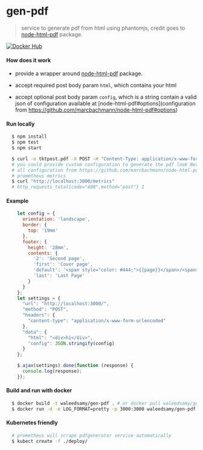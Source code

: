 # gen-pdf
> service to generate pdf from html using phantomjs, credit goes to [node-html-pdf](https://github.com/marcbachmann/node-html-pdf) package.

[![Docker Hub](https://img.shields.io/badge/docker-ready-blue.svg)](https://registry.hub.docker.com/u/waleedsamy/gen-pdf/)

#### How does it work
 - provide a wrapper around [node-html-pdf](https://github.com/marcbachmann/node-html-pdf) package.

 - accept required post body param `html`, which contains your html

 - accept optional post body param `config`, which is a string contain a valid json of configuration available at [node-html-pdf#options](configuration from https://github.com/marcbachmann/node-html-pdf#options)

#### Run locally
```bash
  $ npm install
  $ npm test
  $ npm start

  $ curl -o tktpost.pdf -X POST -H "Content-Type: application/x-www-form-urlencoded" -d 'html=<div>hi</div>' "http://localhost:3000/"
  # you could provide custom configuration to generate the pdf look Next javascript Example
  # all configuration from https://github.com/marcbachmann/node-html-pdf#options is possible configuration
  # prometheus metrics
  $ curl "http://localhost:3000/metrics"
  # http_requests_total{code="400",method="post"} 1
```

#### Example
```javascript
    let config = {
      orientation: 'landscape',
      border: {
        top: '19mm'
      },
      footer: {
        height: '28mm',
        contents: {
          '2': 'Second page',
          'first': 'Cover page',
          'default': '<span style="color: #444;">{{page}}</span>/<span>{{pages}}</span>',
          'last': 'Last Page'
        }
      }
    };
    let settings = {
      "url": "http://localhost:3000/",
      "method": "POST",
      "headers": {
        "content-type": "application/x-www-form-urlencoded"
      },
      "data": {
        "html": "<div>hi</div>",
        "config": JSON.stringify(config)
      }
    };

    $.ajax(settings).done(function (response) {
      console.log(response);
    });
```
#### Build and run with docker
```bash
  $ docker build -t waleedsamy/gen-pdf . # or docker pull waleedsamy/gen-pdf
  $ docker run -d -e LOG_FORMAT=pretty -p 3000:3000 waleedsamy/gen-pdf
```

#### Kubernetes friendly
```bash
  # prometheus will scrape pdfgenerator service automatically
  $ kubect create -f ./deploy/
```
